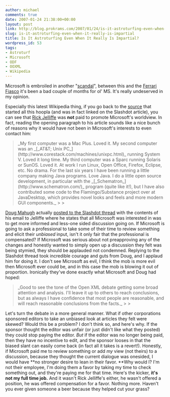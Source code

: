 ```yaml
---
author: michael
comments: true
date: 2007-01-24 21:38:00+00:00
layout: post
link: http://blog.prokrams.com/2007/01/24/is-it-astroturfing-even-when-it-really-is-impartial/
slug: is-it-astroturfing-even-when-it-really-is-impartial
title: Is It Astroturfing Even When It Really Is Impartial?
wordpress_id: 53
tags:
- Astroturf
- Microsoft
- ODF
- OOXML
- Wikipedia
---
```


Microsoft is embroiled in another "[scandal](http://yro.slashdot.org/article.pl?sid=07/01/22/2056214)", between this and the [Ferrari Fiasco](http://www.computerworld.com/action/article.do?command=viewArticleBasic&taxonomyId=12&articleId=9007002&intsrc=hm_top) it's been a bad couple of months for ol' MS.  It's really undeserved in my opinion.  

Especially this latest Wikipedia thing, if you go back to the [source](http://www.oreillynet.com/xml/blog/2007/01/an_interesting_offer.html) that started all this hoopla (and was in fact linked on the Slashdot article), you can see that [Rick Jelliffe](http://www.oreillynet.com/pub/au/1712) was **not** paid to promote Microsoft's worldview.  In fact, reading the opening paragraph to his article sounds like a nice bunch of reasons why it would have not been in Microsoft's interests to even contact him:

<blockquote>_My first computer was a Mac Plus. Loved it. My second computer was an _[_AT&T; Unix PC_](http://www.corestack.com/machines/unixpc.html)_ running System V. Loved it long time. My third computer was a Sparc running Solaris or SunOS. Loved it. At work I run Linux, Open Office, Firefox, Eclipse, etc. No drama. For the last six years I have been running a little company making Java programs. Love Java. I do a little open source development, in particular with the _[_Schematron_](http://www.schematron.com/)_ program (quite like it!), but I have also contributed some code to the Flamingo/Substance project over at JavaDesktop, which provides novel looks and feels and more modern GUI components._
> 
> </blockquote>

[Doug Mahugh](http://blogs.msdn.com/dmahugh/archive/2007/01/23/interesting-times.aspx) actually [posted to the Slashdot thread](http://yro.slashdot.org/comments.pl?sid=218248&cid=17724650) with the contents of his email to Jelliffe where he states that all Microsoft was interested in was to get more informed and less-one sided discussion going on.  If Microsoft is going to ask a professional to take some of their time to review something and elicit their _unbiased_ input, isn't it only fair that the professional is compensated?  If Microsoft was serious about not preapproving any of the changes and honestly wanted to simply open up a discussion they felt was being stymied, they should be applauded not condemned.  Replying to the Slashdot thread took incredible courage and guts from Doug, and I applaud him for doing it.  I don't see Microsoft as evil, I think the mob is more evil then Microsoft ever could be, and in this case the mob is blowing it out of proportion.  Ironically they've done exactly what Microsoft and Doug had hoped:

<blockquote>_Good to see the tone of the Open XML debate getting some broad attention and analysis. I'll leave it up to others to reach conclusions, but as always I have confidence that most people are reasonable, and will reach reasonable conclusions from the facts._
> 
> </blockquote>

Let's turn the debate in a more general manner.  What if other corporations sponsored editors to take an unbiased look at articles they felt were skewed?  Would this be a problem?  I don't think so, and here's why.  If the sponsor thought the editor was unfair (or just didn't like what they posted) they could stop paying the editor.  _But_ if the editor was no longer being paid, then they have no incentive to edit, and the sponsor looses in that the biased slant can easily come back (in fact all it takes is a revert!).  Honestly, if Microsoft paid me to review something or add _my_ view (not theirs) to a discussion, because they thought the current dialogue was onesided, I would have **no stronger desire to lean in their favor. **Why would I?  I'm not their employee, I'm doing them a favor by taking my time to check something out, and they're paying me for that time.  Here's the kicker, **it's not my full time job.**  And it wasn't Rick Jelliffe's either, he wasn't offered a position, he was offered compensation for a favor.  Nothing more.  Haven't you ever given someone a beer because they helped cut your grass?
